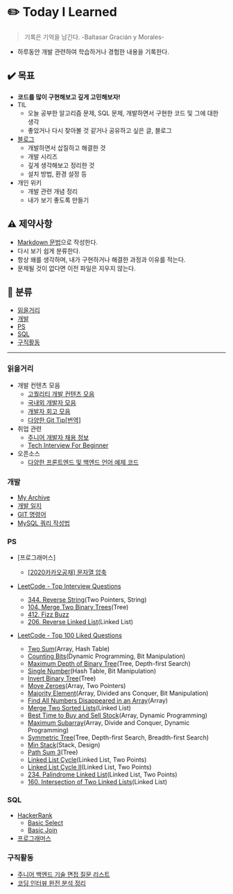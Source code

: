 # :pencil2: Today I Learned
> 기록은 기억을 남긴다. -Baltasar Gracián y Morales-

- 하루동안 개발 관련하여 학습하거나 경험한 내용을 기록한다.


## :heavy_check_mark: 목표
- **코드를 많이 구현해보고 깊게 고민해보자!**
- TIL
    - 오늘 공부한 알고리즘 문제, SQL 문제, 개발하면서 구현한 코드 및 그에 대한 생각
    - 좋았거나 다시 찾아볼 것 같거나 공유하고 싶은 글, 블로그
- [블로그](https://velog.io/@codemcd)
    - 개발하면서 삽질하고 해결한 것
    - 개발 시리즈
    - 깊게 생각해보고 정리한 것
    - 설치 방법, 환경 설정 등
- 개인 위키
    - 개발 관련 개념 정리
    - 내가 보기 좋도록 만들기


## :warning: 제약사항
- [Markdown 문법](https://github.com/CODEMCD/TIL/blob/master/TIP/Markdown.md)으로 작성한다.
- 다시 보기 쉽게 분류한다.
- 항상 왜를 생각하며, 내가 구현하거나 해결한 과정과 이유를 적는다.
- 문제될 것이 없다면 이전 파일은 지우지 않는다.


## :book: 분류
- [읽을거리](#읽을거리)
- [개발](#개발)
- [PS](#PS)
- [SQL](#SQL)
- [구직활동](#구직활동)

---

### 읽을거리
- 개발 컨텐츠 모음
    - [고퀄리티 개발 컨텐츠 모음](https://github.com/Integerous/goQuality-dev-contents)
    - [국내외 개발자 모음](https://github.com/sarojaba/awesome-devblog)
    - [개발자 회고 모음](https://github.com/oaksong/developers-retrospective)
    - [다양한 Git Tip[번역]](https://github.com/mingrammer/git-tips)
- 취업 관련
    - [주니어 개발자 채용 정보](https://github.com/jojoldu/junior-recruit-scheduler)
    - [Tech Interview For Beginner](https://github.com/JaeYeopHan/Interview_Question_for_Beginner)
- 오픈소스
    - [다양한 프론트엔드 및 백엔드 언어 예제 코드](https://github.com/gothinkster/realworld)


### 개발
- [My Archive](https://github.com/CODEMCD/TIL/blob/master/TIP/Archive.md)
- [개발 일지](https://github.com/CODEMCD/TIL/blob/master/Daily%20Development/README.md)
- [GIT 명령어](https://github.com/CODEMCD/TIL/blob/master/GIT/GIT%20%EB%AA%85%EB%A0%B9%EC%96%B4.md)
- [MySQL 쿼리 작성법](https://github.com/CODEMCD/TIL/blob/master/%EB%8F%84%EC%84%9C/Real%20MySQL/Ch07%20%EC%BF%BC%EB%A6%AC%20%EC%9E%91%EC%84%B1.md)


### PS
- [프로그래머스]
    - [[2020카카오공채] 문자열 압축]()
    
- [LeetCode - Top Interview Questions](https://leetcode.com/problemset/top-interview-questions/)
    - [344. Reverse String](https://github.com/CODEMCD/TIL/blob/master/LeetCode/344.%20Reverse%20String.md)(Two Pointers, String)
    - [104. Merge Two Binary Trees](https://github.com/CODEMCD/TIL/blob/master/LeetCode/Merge%20Two%20Binary%20Trees.md)(Tree)
    - [412. Fizz Buzz](https://github.com/CODEMCD/TIL/blob/master/LeetCode/412.%20Fizz%20Buzz.md)
    - [206. Reverse Linked List](https://github.com/CODEMCD/TIL/blob/master/LeetCode/Reverse%20Linked%20List.md)(Linked List)

- [LeetCode -  Top 100 Liked Questions](https://leetcode.com/problemset/top-100-liked-questions/)
    - [Two Sum](https://github.com/CODEMCD/TIL/blob/master/LeetCode/TwoSum.md)(Array, Hash Table)
    - [Counting Bits](https://github.com/CODEMCD/TIL/blob/master/LeetCode/Counting%20Bits.md)(Dynamic Programming, Bit Manipulation)
    - [Maximum Depth of Binary Tree](https://github.com/CODEMCD/TIL/blob/master/LeetCode/Maximum%20Depth%20of%20Binary%20Tree.md)(Tree, Depth-first Search)
    - [Single Number](https://github.com/CODEMCD/TIL/blob/master/LeetCode/Single%20Number.md)(Hash Table, Bit Manipulation)
    - [Invert Binary Tree](https://github.com/CODEMCD/TIL/blob/master/LeetCode/Invert%20Binary%20Tree.md)(Tree)
    - [Move Zeroes](https://github.com/CODEMCD/TIL/blob/master/LeetCode/Move%20Zeroes.md)(Array, Two Pointers)
    - [Majority Element](https://github.com/CODEMCD/TIL/blob/master/LeetCode/Majority%20Element.md)(Array, Divided ans Conquer, Bit Manipulation)
    - [Find All Numbers Disappeared in an Array](https://github.com/CODEMCD/TIL/blob/master/LeetCode/448.md)(Array)
    - [Merge Two Sorted Lists](https://github.com/CODEMCD/TIL/blob/master/LeetCode/21.md)(Linked List)
    - [Best Time to Buy and Sell Stock](https://github.com/CODEMCD/TIL/blob/master/LeetCode/121.md)(Array, Dynamic Programming)
    - [Maximum Subarray](https://github.com/CODEMCD/TIL/blob/master/LeetCode/Maximum%20Subarray.md)(Array, Divide and Conquer, Dynamic Programming)
    - [Symmetric Tree](https://github.com/CODEMCD/TIL/blob/master/LeetCode/Symmetric%20Tree.md)(Tree, Depth-first Search, Breadth-first Search)
    - [Min Stack](https://github.com/CODEMCD/TIL/blob/master/LeetCode/Min%20Stack.md)(Stack, Design)
    - [Path Sum 3](https://github.com/CODEMCD/TIL/blob/master/LeetCode/Path%20Sum3.md)(Tree)
    - [Linked List Cycle](https://github.com/CODEMCD/TIL/blob/master/LeetCode/Linked%20List%20Cycle.md)(Linked List, Two Points)
    - [Linked List Cycle II](https://github.com/CODEMCD/TIL/blob/master/LeetCode/Linked%20List%20Cycle%20II.md)(Linked List, Two Points)
    - [234. Palindrome Linked List](https://github.com/CODEMCD/TIL/blob/master/LeetCode/Palindrome%20Linked%20List.md)(Linked List, Two Points)
    - [160. Intersection of Two Linked Lists](https://github.com/CODEMCD/TIL/blob/master/LeetCode/Intersection%20of%20Two%20Linked%20Lists.md)(Linked List)


### SQL
- [HackerRank](https://www.hackerrank.com/domains/sql)
    - [Basic Select](https://github.com/CODEMCD/TIL/blob/master/HackerRank/SQL/Basic%20Select.md)
    - [Basic Join](https://github.com/CODEMCD/TIL/blob/master/HackerRank/SQL/Basic%20Join.md)
- [프로그래머스](https://github.com/CODEMCD/TIL/blob/master/Programmers/README.md)


### 구직활동
- [주니어 백엔드 기술 면접 질문 리스트](https://github.com/CODEMCD/TIL/blob/master/Recruit/Junior-Backend-Interview-Question-List.md)
- [코딩 인터뷰 완전 분석 정리](https://github.com/CODEMCD/TIL/blob/master/Recruit/%EC%BD%94%EB%94%A9%20%EC%9D%B8%ED%84%B0%EB%B7%B0%20%EC%99%84%EC%A0%84%EB%B6%84%EC%84%9D.md)

